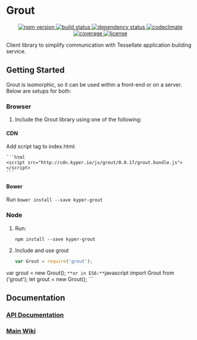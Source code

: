 # Grout
<p align="center">
  <!-- Npm Version -->
  <a href="https://npmjs.org/package/kyper-grout">
    <img src="https://img.shields.io/npm/v/kyper-grout.svg" alt="npm version">
  </a>
  <!-- Build Status -->
  <a href="https://travis-ci.org/KyperTech/grout">
    <img src="http://img.shields.io/travis/KyperTech/grout.svg" alt="build status">
  </a>
  <!-- Dependency Status -->
  <a href="https://david-dm.org/KyperTech/grout">
    <img src="https://david-dm.org/KyperTech/grout.svg" alt="dependency status">
  </a>
  <!-- Codeclimate -->
  <a href="https://codeclimate.com/github/kypertech/grout">
    <img src="https://codeclimate.com/github/KyperTech/grout/badges/gpa.svg" alt="codeclimate">
  </a>
  <!-- Coverage -->
  <a href="https://codeclimate.com/github/KyperTech/grout">
    <img src="https://codeclimate.com/github/KyperTech/grout/badges/coverage.svg" alt="coverage">
  </a>
  <!-- License -->
  <a href="https://github.com/KyperTech/grout/blob/master/LICENSE.md">
    <img src="https://img.shields.io/npm/l/kyper-grout.svg" alt="license">
  </a>
</p>

Client library to simplify communication with Tessellate application building service.

## Getting Started

Grout is isomorphic, so it can be used within a front-end or on a server. Below are setups for both:

### Browser
1. Include the Grout library using one of the following:
  #### CDN
  Add script tag to index.html:

    ```html
    <script src="http://cdn.kyper.io/js/grout/0.0.17/grout.bundle.js"></script>
    ```

  #### Bower
  Run `bower install --save kyper-grout`

### Node
1. Run:
    ```
    npm install --save kyper-grout
    ```
2. Include and use grout

    ```javascript
    var Grout = require('grout');
  var grout = new Grout();
    ```
    **or in ES6:**
    ```javascript
  import Grout from ('grout');
  let grout = new Grout();
    ```

## Documentation

### [API Documentation](https://github.com/KyperTech/grout/wiki/API-Documentation)

### [Main Wiki](https://github.com/KyperTech/grout/wiki)
